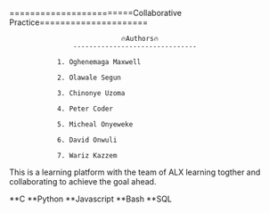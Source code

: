 ========================Collaborative Practice=====================

                                🔥Authors🔥
                    -------------------------------
                
                1. Oghenemaga Maxwell

                2. Olawale Segun

                3. Chinonye Uzoma

                4. Peter Coder

                5. Micheal Onyeweke

                6. David Onwuli

                7. Wariz Kazzem



This is a learning platform with the team of ALX learning togther and collaborating to achieve the goal ahead.

**C
**Python
**Javascript
**Bash
**SQL
